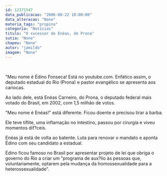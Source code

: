 ```yaml
---
id: 12371547
data_publicacao: "2006-08-22 10:00:00"
data_alteracao: "None"
materia_tags: "propina"
categoria: "Notícias"
titulo: "O sucessor de Enéas, do Prona"
sutia: "None"
chapeu: "None"
autor: "jamildo"
imagem: "None"
---
```

<p>&nbsp;</p>
<p>"Meu nome &eacute; &Eacute;dino Fonseca! Est&aacute; no youtube.com. Enf&aacute;tico assim, o deputado estadual do Rio (Prona) e pastor evang&eacute;lico se apresenta aos cariocas.</p>
<p>Ao lado dele, est&aacute; En&eacute;as Carneiro, do Prona, o deputado federal mais votado do Brasil, em 2002, com 1,5 milh&atilde;o de votos.</p>
<p>"Meu nome &eacute; En&eacute;as!" est&aacute; diferente. Ficou doente e precisou tirar a barba.</p>
<p>Ele teve tiflite, uma inflama&ccedil;&atilde;o no intestino, passou por cirurgia e viveu momentos dif?ceis.</p>
<p>En&eacute;as j&aacute; est&aacute; de volta ao batente. Luta para renovar o mandato e aponta &Eacute;dino com seu candidato a estadual.</p>
<p>&Eacute;dino ficou famoso no Brasil por apresentar projeto de lei que obriga o governo do Rio a criar um "programa de aux?lio &agrave;s pessoas que, voluntariamente, optarem pela mudan&ccedil;a da homossexualidade para a heterossexualidade".</p>
<p>&nbsp;</p>
<p>&nbsp;</p>
